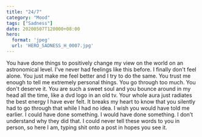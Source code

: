 ```yaml
---
title: "24/7"
category: "Mood"
tags: ["Sadness"]
date: 20200507T120000+08:00
hero:
  format: 'jpeg'
  url: 'HERO_SADNESS_H_0007.jpg'
---
```

You have done things to positively change my view on the world on an astronomical level. I've never had feelings like this before. I finally don't feel alone. You just make me feel better and I try to do the same. You trust me enough to tell me extremely personal things. You go through too much. You don't deserve it. You are such a sweet soul and you bounce around in my head all the time, like a dvd logo in an old tv. Your whole aura just radiates the best energy I have ever felt. It breaks my heart to know that you silently had to go through that while I had no idea. I wish you would have told me earlier. I could have done something. I would have done something. I don’t understand why they did that. I could never tell these words to you in person, so here I am, typing shit onto a post in hopes you see it.
